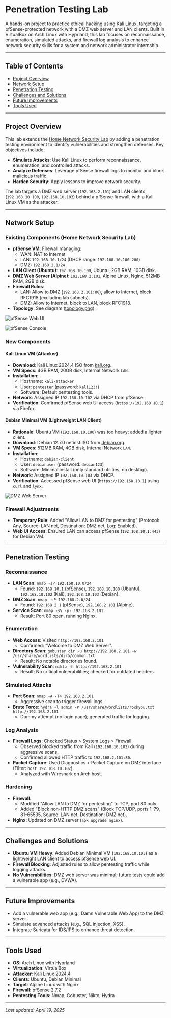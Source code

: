 # Penetration Testing Lab

A hands-on project to practice ethical hacking using Kali Linux, targeting a pfSense-protected network with a DMZ web server and LAN clients. Built in VirtualBox on Arch Linux with Hyprland, this lab focuses on reconnaissance, enumeration, simulated attacks, and firewall log analysis to enhance network security skills for a system and network administrator internship.

---

## Table of Contents

- [Project Overview](#project-overview)
- [Network Setup](#network-setup)
- [Penetration Testing](#penetration-testing)
- [Challenges and Solutions](#challenges-and-solutions)
- [Future Improvements](#future-improvements)
- [Tools Used](#tools-used)

---

## Project Overview

This lab extends the [Home Network Security Lab](https://github.com/TsikyLalaina/security-lab) by adding a penetration testing environment to identify vulnerabilities and strengthen defenses. Key objectives include:

- **Simulate Attacks**: Use Kali Linux to perform reconnaissance, enumeration, and controlled attacks.
- **Analyze Defenses**: Leverage pfSense firewall logs to monitor and block malicious traffic.
- **Harden Security**: Apply lessons to improve network security.

The lab targets a DMZ web server (`192.168.2.101`) and LAN clients (`192.168.10.100`, `192.168.10.103`) behind a pfSense firewall, with a Kali Linux VM as the attacker.

---

## Network Setup

### Existing Components (Home Network Security Lab)

- **pfSense VM**: Firewall managing:
  - WAN: NAT to Internet
  - LAN: `192.168.10.1/24` (DHCP range: `192.168.10.100–200`)
  - DMZ: `192.168.2.1/24`
- **LAN Client (Ubuntu)**: `192.168.10.100`, Ubuntu, 2GB RAM, 10GB disk.
- **DMZ Web Server (Alpine)**: `192.168.2.101`, Alpine Linux, Nginx, 512MB RAM, 2GB disk.
- **Firewall Rules**:
  - LAN: Allow to DMZ (`192.168.2.101:80`), allow to Internet, block RFC1918 (excluding lab subnets).
  - DMZ: Allow to Internet, block to LAN, block RFC1918.
- **Topology**: See diagram ([topology.png](https://github.com/TsikyLalaina/security-lab/blob/main/topology.png)).

![pfSense Web UI](https://github.com/TsikyLalaina/security-lab/blob/main/pfSenseWebUI.png)

![pfSense Console](https://github.com/TsikyLalaina/security-lab/blob/main/pfSense.png)

### New Components

#### Kali Linux VM (Attacker)

- **Download**: Kali Linux 2024.4 ISO from [kali.org](https://www.kali.org/get-kali/).
- **VM Specs**: 4GB RAM, 20GB disk, Internal Network `LAN`.
- **Installation**:
  - Hostname: `kali-attacker`
  - User: `pentester` (password: `kali123!`)
  - Software: Default pentesting tools.
- **Network**: Assigned IP `192.168.10.102` via DHCP from pfSense.
- **Verification**: Confirmed pfSense web UI access (`https://192.168.10.1`) via Firefox.

#### Debian Minimal VM (Lightweight LAN Client)

- **Rationale**: Ubuntu VM (`192.168.10.100`) was too heavy; added a lighter client.
- **Download**: Debian 12.7.0 netinst ISO from [debian.org](https://www.debian.org/distrib/netinst).
- **VM Specs**: 512MB RAM, 4GB disk, Internal Network `LAN`.
- **Installation**:
  - Hostname: `debian-client`
  - User: `debianuser` (password: `debian123`)
  - Software: Minimal install (only standard utilities, no desktop).
- **Network**: Assigned IP `192.168.10.103` via DHCP.
- **Verification**: Accessed pfSense web UI (`https://192.168.10.1`) using `curl` and `lynx`.

![DMZ Web Server](https://github.com/TsikyLalaina/security-lab/blob/main/AlpineDMZserver.png)

### Firewall Adjustments

- **Temporary Rule**: Added "Allow LAN to DMZ for pentesting" (Protocol: Any, Source: LAN net, Destination: DMZ net, Log: Enabled).
- **Web UI Access**: Ensured LAN can access pfSense (`192.168.10.1:443`) for Debian VM.

---

## Penetration Testing

### Reconnaissance

- **LAN Scan**: `nmap -sP 192.168.10.0/24`
  - Found: `192.168.10.1` (pfSense), `192.168.10.100` (Ubuntu), `192.168.10.102` (Kali), `192.168.10.103` (Debian).
- **DMZ Scan**: `nmap -sP 192.168.2.0/24`
  - Found: `192.168.2.1` (pfSense), `192.168.2.101` (Alpine).
- **Service Scan**: `nmap -sV -p- 192.168.2.101`
  - Result: Port 80 open, running Nginx.

### Enumeration

- **Web Access**: Visited `http://192.168.2.101`
  - Confirmed: "Welcome to DMZ Web Server".
- **Directory Scan**: `gobuster dir -u http://192.168.2.101 -w /usr/share/wordlists/dirb/common.txt`
  - Result: No notable directories found.
- **Vulnerability Scan**: `nikto -h http://192.168.2.101`
  - Result: No critical vulnerabilities; checked for outdated headers.

### Simulated Attacks

- **Port Scan**: `nmap -A -T4 192.168.2.101`
  - Aggressive scan to trigger firewall logs.
- **Brute Force**: `hydra -l admin -P /usr/share/wordlists/rockyou.txt http://192.168.2.101`
  - Dummy attempt (no login page); generated traffic for logging.

### Log Analysis

- **Firewall Logs**: Checked Status > System Logs > Firewall.
  - Observed blocked traffic from Kali (`192.168.10.102`) during aggressive scans.
  - Confirmed allowed HTTP traffic to `192.168.2.101:80`.
- **Packet Capture**: Used Diagnostics > Packet Capture on DMZ interface (Filter: `host 192.168.10.102`).
  - Analyzed with Wireshark on Arch host.

### Hardening

- **Firewall**:
  - Modified "Allow LAN to DMZ for pentesting" to TCP, port 80 only.
  - Added "Block non-HTTP DMZ scans" (Block TCP/UDP, ports 1–79, 81–65535, Source: LAN net, Destination: DMZ net).
- **Nginx**: Updated on DMZ server (`apk upgrade nginx`).

---

## Challenges and Solutions

- **Ubuntu VM Heavy**: Added Debian Minimal VM (`192.168.10.103`) as a lightweight LAN client to access pfSense web UI.
- **Firewall Blocking**: Adjusted rules to allow pentesting traffic while logging attacks.
- **No Vulnerabilities**: DMZ web server was minimal; future tests could add a vulnerable app (e.g., DVWA).

---

## Future Improvements

- Add a vulnerable web app (e.g., Damn Vulnerable Web App) to the DMZ server.
- Simulate advanced attacks (e.g., SQL injection, XSS).
- Integrate Suricata for IDS/IPS to enhance threat detection.

---

## Tools Used

- **OS**: Arch Linux with Hyprland
- **Virtualization**: VirtualBox
- **Attacker**: Kali Linux 2024.4
- **Clients**: Ubuntu, Debian Minimal
- **Target**: Alpine Linux with Nginx
- **Firewall**: pfSense 2.7.2
- **Pentesting Tools**: Nmap, Gobuster, Nikto, Hydra

---

*Last updated: April 19, 2025*